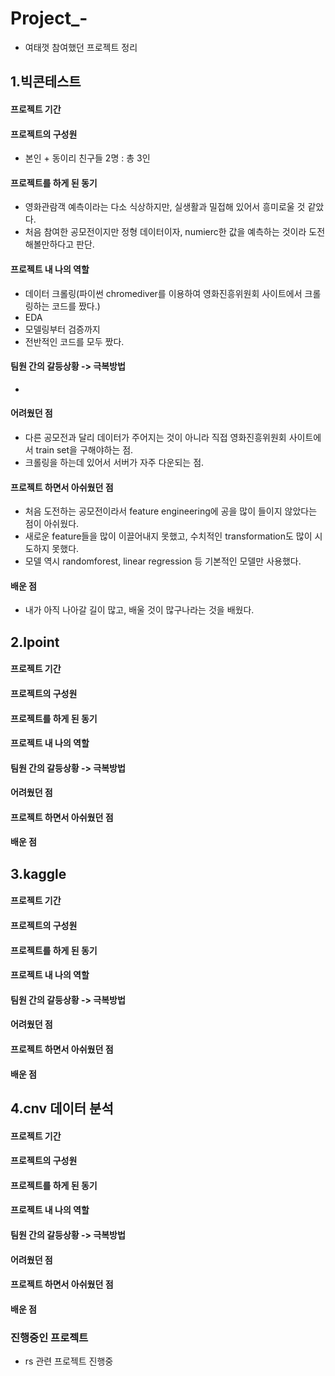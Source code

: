 # Project_-
- 여태껏 참여했던 프로젝트 정리

## 1.빅콘테스트
#### 프로젝트 기간
#### 프로젝트의 구성원
- 본인 + 동이리 친구들 2명 : 총 3인
#### 프로젝트를 하게 된 동기
- 영화관람객 예측이라는 다소 식상하지만, 실생활과 밀접해 있어서 흥미로울 것 같았다.
- 처음 참여한 공모전이지만 정형 데이터이자, numierc한 값을 예측하는 것이라 도전해볼만하다고 판단.
#### 프로젝트 내 나의 역할
- 데이터 크롤링(파이썬 chromediver를 이용하여 영화진흥위원회 사이트에서 크롤링하는 코드를 짰다.)
- EDA
- 모델링부터 검증까지 
- 전반적인 코드를 모두 짰다.
#### 팀원 간의 갈등상황 -> 극복방법
- 
#### 어려웠던 점
- 다른 공모전과 달리 데이터가 주어지는 것이 아니라 직접 영화진흥위원회 사이트에서 train set을 구해야하는 점.
- 크롤링을 하는데 있어서 서버가 자주 다운되는 점.
#### 프로젝트 하면서 아쉬웠던 점
- 처음 도전하는 공모전이라서 feature engineering에 공을 많이 들이지 않았다는 점이 아쉬웠다.
- 새로운 feature들을 많이 이끌어내지 못했고, 수치적인 transformation도 많이 시도하지 못했다.
- 모델 역시 randomforest, linear regression 등 기본적인 모델만 사용했다.
#### 배운 점
- 내가 아직 나아갈 길이 많고, 배울 것이 많구나라는 것을 배웠다.


## 2.lpoint
#### 프로젝트 기간
#### 프로젝트의 구성원
#### 프로젝트를 하게 된 동기
#### 프로젝트 내 나의 역할
#### 팀원 간의 갈등상황 -> 극복방법
#### 어려웠던 점
#### 프로젝트 하면서 아쉬웠던 점
#### 배운 점

## 3.kaggle
#### 프로젝트 기간
#### 프로젝트의 구성원
#### 프로젝트를 하게 된 동기
#### 프로젝트 내 나의 역할
#### 팀원 간의 갈등상황 -> 극복방법
#### 어려웠던 점
#### 프로젝트 하면서 아쉬웠던 점
#### 배운 점

## 4.cnv 데이터 분석
#### 프로젝트 기간
#### 프로젝트의 구성원
#### 프로젝트를 하게 된 동기
#### 프로젝트 내 나의 역할
#### 팀원 간의 갈등상황 -> 극복방법
#### 어려웠던 점
#### 프로젝트 하면서 아쉬웠던 점
#### 배운 점

### 진행중인 프로젝트
- rs 관련 프로젝트 진행중
